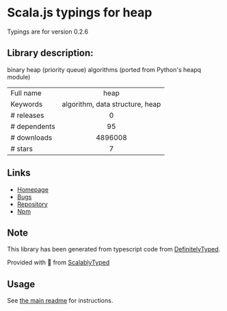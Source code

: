 
# Scala.js typings for heap

Typings are for version 0.2.6

## Library description:
binary heap (priority queue) algorithms (ported from Python's heapq module)

|                    |                 |
| ------------------ | :-------------: |
| Full name          | heap |
| Keywords           | algorithm, data structure, heap |
| # releases         | 0 |
| # dependents       | 95 |
| # downloads        | 4896008 |
| # stars            | 7 |

## Links
- [Homepage](https://github.com/qiao/heap.js)
- [Bugs](https://github.com/qiao/heap.js/issues)
- [Repository](https://github.com/qiao/heap.js)
- [Npm](https://www.npmjs.com/package/heap)
    


## Note
This library has been generated from typescript code from [DefinitelyTyped](https://definitelytyped.org).

Provided with :purple_heart: from [ScalablyTyped](https://github.com/oyvindberg/ScalablyTyped)

## Usage
See [the main readme](../../readme.md) for instructions.


